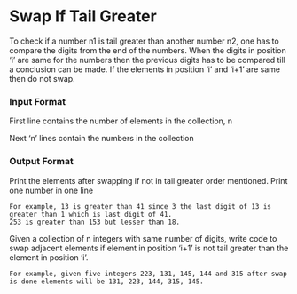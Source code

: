 # Swap If Tail Greater
To check if a number n1 is tail greater than another number n2, one has to compare the digits from the end of the numbers. When the digits in position ‘i’ are same for the numbers then the previous digits has to be compared till a conclusion can be made. If the elements in position ‘i’ and ‘i+1’ are same then do not swap.

### Input Format

First line contains the number of elements in the collection, n

Next ‘n’ lines contain the numbers in the collection

### Output Format

Print the elements after swapping if not in tail greater order mentioned. Print one number in one line
```
For example, 13 is greater than 41 since 3 the last digit of 13 is greater than 1 which is last digit of 41.
253 is greater than 153 but lesser than 18.
```
Given a collection of n integers with same number of digits, write code to swap adjacent elements if element in position ‘i+1’ is not tail greater than the element in position ‘i’. 
```
For example, given five integers 223, 131, 145, 144 and 315 after swap is done elements will be 131, 223, 144, 315, 145.
```
